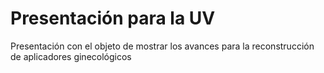 # Presentación para la UV

Presentación con el objeto de mostrar los avances para la reconstrucción de aplicadores ginecológicos
